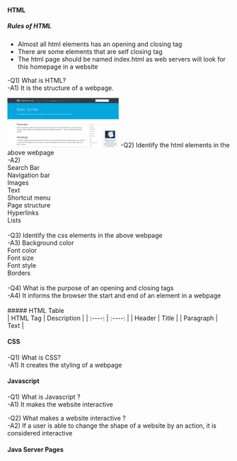 #### HTML
##### Rules of HTML
- Almost all html elements has an opening and closing tag <br/>
- There are some elements that are self closing tag <br/>
- The html page should be named index.html as web servers will look for this homepage in a website <br/>

-Q1) What is HTML? <br/>
-A1) It is the structure of a webpage.

  
<img src="/assets/html_example.PNG" alt="MarineGEO circle logo" width="50%"/>  
-Q2) Identify the html elements in the above webpage <br/>
-A2) <br/>
     Search Bar <br/>
     Navigation bar <br/>
     Images <br/>
     Text <br/>
     Shortcut menu <br/>
     Page structure <br/>
     Hyperlinks <br/>
     Lists <br/>
     <br/>
-Q3) Identify the css elements in the above webpage <br/>
-A3) 
Background color <br/>
Font color <br/>
Font size <br/>
Font style <br/>
Borders <br/>
<br/>
-Q4) What is the purpose of an opening and closing tags <br/>
-A4) It informs the browser the start and end of an element in a webpage <br/>
<br/>
##### HTML Table <br/>
| HTML Tag    | Description |
| :----:      |    :----:    | 
| Header      | Title        |
| Paragraph   | Text         | 


#### CSS
-Q1) What is CSS? <br/>
-A1) It creates the styling of a webpage <br/>

#### Javascript
-Q1) What is Javascript ? <br/>
-A1) It makes the website interactive <br/>

-Q2) What makes a website interactive ? <br/>
-A2) If a user is able to change the shape of a website by an action, it is considered interactive <br/>

#### Java Server Pages
